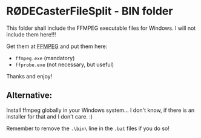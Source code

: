 # RØDECasterFileSplit - BIN folder

This folder shall include the FFMPEG executable files for Windows. I will not include them here!!!

Get them at [FFMPEG](https://www.ffmpeg.org) and put them here:
* `ffmpeg.exe` (mandatory)
* `ffprobe.exe` (not necessary, but useful)

Thanks and enjoy!

## Alternative:
Install ffmpeg globally in your Windows system... I don't know, if there is an installer for that and I don't care. :)

Remember to remove the `.\bin\` line in the `.bat` files if you do so!

